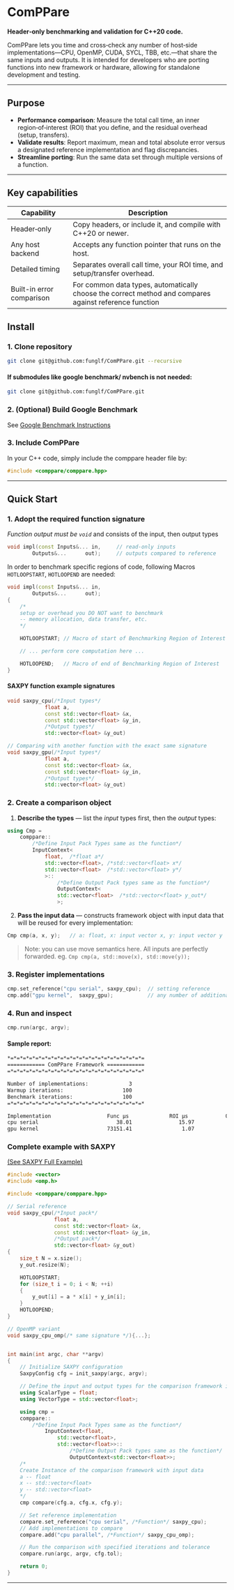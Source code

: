 # ComPPare

**Header‑only benchmarking and validation for C++20 code.**

ComPPare lets you time and cross‑check any number of host‑side implementations—CPU, OpenMP, CUDA, SYCL, TBB, etc.—that share the same inputs and outputs. It is intended for developers who are porting functions into new framework or hardware, allowing for standalone development and testing.

---

## Purpose

* **Performance comparison**: Measure the total call time, an inner region‑of‑interest (ROI) that you define, and the residual overhead (setup, transfers).
* **Validate results**: Report maximum, mean and total absolute error versus a designated reference implementation and flag discrepancies.
* **Streamline porting**: Run the same data set through multiple versions of a function.

---

## Key capabilities

| Capability              | Description                                                       |
| ----------------------- | ----------------------------------------------------------------- |
| Header‑only             | Copy headers, or include it, and compile with C++20 or newer. |
| Any host backend | Accepts any function pointer that runs on the host.               |
| Detailed timing         | Separates overall call time, your ROI time, and setup/transfer overhead.                   |
| Built-in error comparison | For common data types, automatically choose the correct method and compares against reference function    |

## Install
### 1. Clone repository
```bash
git clone git@github.com:funglf/ComPPare.git --recursive
```
#### If submodules like google benchmark/ nvbench is not needed:
```bash
git clone git@github.com:funglf/ComPPare.git
```

### 2. (Optional) Build Google Benchmark
See [Google Benchmark Instructions](benchmark/README.md) 

### 3. Include ComPPare
In your C++ code, simply include the comppare header file by:
```c
#include <comppare/comppare.hpp>
```

---

## Quick Start

### 1. Adopt the required function signature
*Function output must be `void`*
and consists of the input, then output types
```cpp
void impl(const Inputs&... in,     // read‑only inputs
        Outputs&...      out);     // outputs compared to reference
```

In order to benchmark specific regions of code, following Macros `HOTLOOPSTART`, `HOTLOOPEND` are needed:
```cpp
void impl(const Inputs&... in,
        Outputs&...      out);
{
    /* 
    setup or overhead you DO NOT want to benchmark 
    -- memory allocation, data transfer, etc.
    */

    HOTLOOPSTART; // Macro of start of Benchmarking Region of Interest

    // ... perform core computation here ...

    HOTLOOPEND;   // Macro of end of Benchmarking Region of Interest
}
```


#### SAXPY function example signatures
```cpp
void saxpy_cpu(/*Input types*/
            float a,
            const std::vector<float> &x,
            const std::vector<float> &y_in,
            /*Output types*/
            std::vector<float> &y_out)

// Comparing with another function with the exact same signature
void saxpy_gpu(/*Input types*/
            float a,
            const std::vector<float> &x,
            const std::vector<float> &y_in,
            /*Output types*/
            std::vector<float> &y_out)
```


### 2. Create a comparison object

1. **Describe the types** — list the *input* types first, then the *output* types:

```cpp
using Cmp = 
    comppare::
        /*Define Input Pack Types same as the function*/
        InputContext<
            float,  /*float a*/
            std::vector<float>, /*std::vector<float> x*/
            std::vector<float>  /*std::vector<float> y*/
            >::
                /*Define Output Pack types same as the function*/
                OutputContext<
                std::vector<float>  /*std::vector<float> y_out*/
                >;
```

2. **Pass the input data** — constructs framework object with input data that will be reused for every implementation:

```cpp
Cmp cmp(a, x, y);   // a: float, x: input vector x, y: input vector y
```
> Note: you can use move semantics here. All inputs are perfectly forwarded. eg. `Cmp cmp(a, std::move(x), std::move(y));`


### 3. Register implementations

```cpp
cmp.set_reference("cpu serial", saxpy_cpu);  // setting reference
cmp.add("gpu kernel",  saxpy_gpu);           // any number of additional functions
```

### 4. Run and inspect

```cpp
cmp.run(argc, argv);
```

#### Sample report:

```bash
*=*=*=*=*=*=*=*=*=*=*=*=*=*=*=*=*=*=*=*=*=*=
============ ComPPare Framework ============
=*=*=*=*=*=*=*=*=*=*=*=*=*=*=*=*=*=*=*=*=*=*

Number of implementations:             3
Warmup iterations:                   100
Benchmark iterations:                100
=*=*=*=*=*=*=*=*=*=*=*=*=*=*=*=*=*=*=*=*=*=*

Implementation                  Func µs             ROI µs            Ovhd µs         Max|err|[0]        Mean|err|[0]       Total|err|[0]
cpu serial                         38.01               15.97               22.05            0.00e+00            0.00e+00            0.00e+00
gpu kernel                      73151.41                1.07            73150.34            3.30e+06            1.66e+06            1.70e+09  <-- FAIL
```
### Complete example with SAXPY
[(See SAXPY Full Example)](examples/saxpy/README.md)

```cpp
#include <vector>
#include <omp.h>

#include <comppare/comppare.hpp>

// Serial reference
void saxpy_cpu(/*Input pack*/
               float a,
               const std::vector<float> &x,
               const std::vector<float> &y_in,
               /*Output pack*/
               std::vector<float> &y_out)
{
    size_t N = x.size();
    y_out.resize(N);

    HOTLOOPSTART;
    for (size_t i = 0; i < N; ++i)
    {
        y_out[i] = a * x[i] + y_in[i];
    }
    HOTLOOPEND;
}

// OpenMP variant
void saxpy_cpu_omp(/* same signature */){...};


int main(int argc, char **argv)
{
    // Initialize SAXPY configuration
    SaxpyConfig cfg = init_saxpy(argc, argv);

    // Define the input and output types for the comparison framework instance
    using ScalarType = float;
    using VectorType = std::vector<float>;

    using cmp = 
    comppare::
        /*Define Input Pack Types same as the function*/
            InputContext<float, 
                std::vector<float>, 
                std::vector<float>>::
                    /*Define Output Pack types same as the function*/
                    OutputContext<std::vector<float>>;
    /*
    Create Instance of the comparison framework with input data
    a -- float
    x -- std::vector<float>
    y -- std::vector<float>
    */
    cmp compare(cfg.a, cfg.x, cfg.y);

    // Set reference implementation
    compare.set_reference("cpu serial", /*Function*/ saxpy_cpu);
    // Add implementations to compare
    compare.add("cpu parallel", /*Function*/ saxpy_cpu_omp);

    // Run the comparison with specified iterations and tolerance
    compare.run(argc, argv, cfg.tol);

    return 0;
}
```

---




